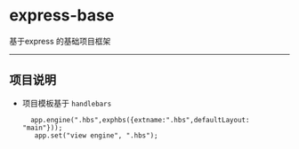 # express-base
基于express 的基础项目框架

------

项目说明
--------------

- 项目模板基于 ```handlebars```

  ``` 
    app.engine(".hbs",exphbs({extname:".hbs",defaultLayout: "main"}));
     app.set("view engine", ".hbs");
  ```
